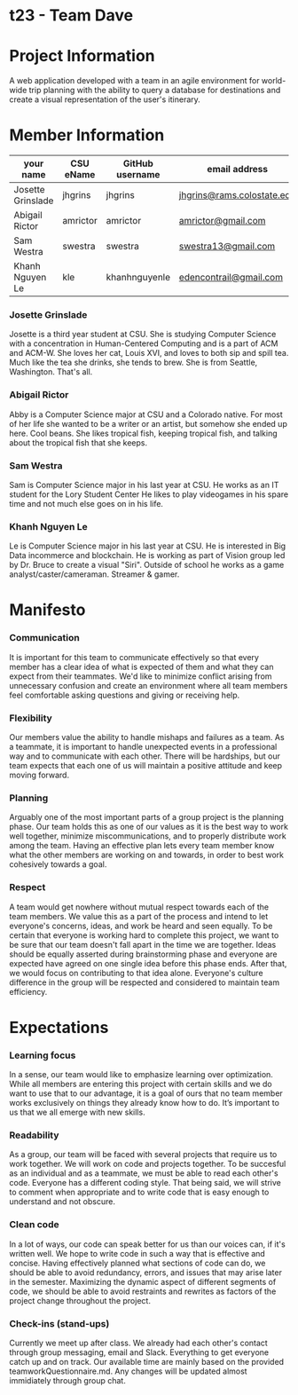 # t23 - Team Dave

# Project Information
A web application developed with a team in an agile environment for world-wide trip planning with the ability to query a database for destinations and create a visual representation of the user's itinerary.

# Member Information
your name | CSU eName | GitHub username | email address | nickname/moniker
----------|-----------|-----------------|---------------|-----------------
Josette Grinslade | jhgrins | jhgrins | jhgrins@rams.colostate.edu | JoJo, Josie, Baguette
Abigail Rictor | amrictor | amrictor | amrictor@gmail.com | Abby
Sam Westra | swestra | swestra | swestra13@gmail.com  |Sam
Khanh Nguyen Le | kle | khanhnguyenle | edencontrail@gmail.com  | Le
### Josette Grinslade
Josette is a third year student at CSU. She is studying Computer Science with a concentration in Human-Centered Computing and is a part of ACM and ACM-W. She loves her cat, Louis XVI, and loves to both sip and spill tea. Much like the tea she drinks, she tends to brew. She is from Seattle, Washington. That's all.
### Abigail Rictor
Abby is a Computer Science major at CSU and a Colorado native. For most of her life she wanted to be a writer or an artist, but somehow she ended up here. Cool beans. She likes tropical fish, keeping tropical fish, and talking about the tropical fish that she keeps.
### Sam Westra
Sam is Computer Science major in his last year at CSU. He works as an IT student for the Lory Student Center He likes to play videogames in his spare time and not much else goes on in his life.
### Khanh Nguyen Le
Le is Computer Science major in his last year at CSU. He is interested in Big Data incommerce and blockchain. He is working as part of Vision group led by Dr. Bruce to create a visual "Siri". Outside of school he works as a game analyst/caster/cameraman. Streamer & gamer.

# Manifesto
### Communication
It is important for this team to communicate effectively so that every member has a clear idea of what is expected of them and what they can expect from their teammates. We'd like to minimize conflict arising from unnecessary confusion and create an environment where all team members feel comfortable asking questions and giving or receiving help.
### Flexibility
Our members value the ability to handle mishaps and failures as a team. As a teammate, it is important to handle unexpected events in a professional way and to communicate with each other. There will be hardships, but our team expects that each one of us will maintain a positive attitude and keep moving forward.
### Planning
Arguably one of the most important parts of a group project is the planning phase. Our team holds this as one of our values as it is the best way to work well together, minimize miscommunications, and to properly distribute work among the team. Having an effective plan lets every team member know what the other members are working on and towards, in order to best work cohesively towards a goal.
### Respect
A team would get nowhere without mutual respect towards each of the team members. We value this as a part of the process and intend to let everyone's concerns, ideas, and work be heard and seen equally. To be certain that everyone is working hard to complete this project, we want to be sure that our team doesn't fall apart in the time we are together.
Ideas should be equally asserted during brainstorming phase and everyone are expected have agreed on one single idea before this phase ends. After that, we would focus on contributing to that idea alone. Everyone's culture difference in the group will be respected and considered to maintain team efficiency.

# Expectations
### Learning focus
In a sense, our team would like to emphasize learning over optimization. While all members are entering this project with certain skills and we do want to use that to our advantage, it is a goal of ours that no team member works exclusively on things they already know how to do. It’s important to us that we all emerge with new skills.
### Readability
As a group, our team will be faced with several projects that require us to work together. We will work on code and projects together. To be succesful as an individual and as a teammate, we must be able to read each other's code. Everyone has a different coding style. That being said, we will strive to comment when appropriate and to write code that is easy enough to understand and not obscure.
### Clean code
In a lot of ways, our code can speak better for us than our voices can, if it's written well. We hope to write code in such a way that is effective and concise. Having effectively planned what sections of code can do, we should be able to avoid redundancy, errors, and issues that may arise later in the semester. Maximizing the dynamic aspect of different segments of code, we should be able to avoid restraints and rewrites as factors of the project change throughout the project.
### Check-ins (stand-ups)
Currently we meet up after class. We already had each other's contact through group messaging, email and Slack. Everything to get everyone catch up and on track. Our available time are mainly based on the provided teamworkQuestionnaire.md. Any changes will be updated almost immidiately through group chat.
